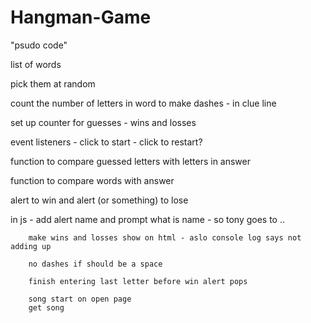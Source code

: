 # Hangman-Game

"psudo code"

list of words

pick them at random

count the number of letters in word to make dashes - in clue line

set up counter for guesses - wins and losses

event listeners - click to start - click to restart?

function to compare guessed letters with letters in answer

function to compare words with answer

alert to win and alert (or something) to lose




in js - add alert name and prompt what is name - so tony goes to ..

        make wins and losses show on html - aslo console log says not adding up

        no dashes if should be a space

        finish entering last letter before win alert pops

        song start on open page
        get song
        